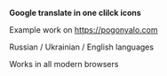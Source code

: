 **Google translate in one clilck icons**

Example work on https://pogonyalo.com

Russian / Ukrainian / English languages

Works in all modern browsers

